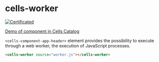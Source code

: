 # cells-worker

[![Certificated](https://img.shields.io/badge/certificated-yes-brightgreen.svg)](http://bbva-files.s3.amazonaws.com/cells/bbva-catalog/index.html)

[Demo of component in Cells Catalog](http://bbva-files.s3.amazonaws.com/cells/bbva-catalog/index.html#/elements/cells-worker)

`<cells-component-app-header>` element provides the possibility to execute through a web worker, the execution of JavaScript processes.

```html
<cells-worker source="worker.js"></cells-worker>
```
